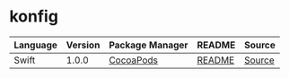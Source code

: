 # konfig

|Language|Version|Package Manager|README|Source|
|-|-|-|-|-|
|Swift|1.0.0|[CocoaPods](https://cocoapods.org/pods/Snaptrade)|[README](https://github.com/passiv/snaptrade-sdks/tree/main/swift#readme)|[Source](https://github.com/passiv/snaptrade-sdks/tree/main/swift)|